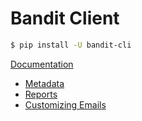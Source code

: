 # Bandit Client

```bash
$ pip install -U bandit-cli
```

[Documentation](./overview)

- [Metadata](./overview#metadata)
- [Reports](./overview#reports)
- [Customizing Emails](./overview#customizing-emails)

